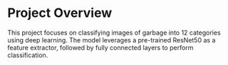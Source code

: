 # Project Overview

This project focuses on classifying images of garbage into 12 categories using deep learning. The model leverages a pre-trained ResNet50 as a feature extractor, followed by fully connected layers to perform classification.
